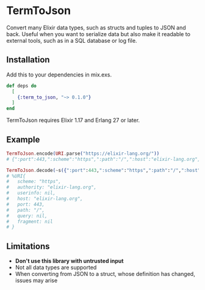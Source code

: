 # TermToJson

Convert many Elixir data types, such as structs and tuples to JSON and back. Useful when you want to serialize data but also make it readable to external tools, such as in a SQL database or log file.

## Installation

Add this to your dependencies in mix.exs.

```elixir
def deps do
  [
    {:term_to_json, "~> 0.1.0"}
  ]
end
```

TermToJson requires Elixir 1.17 and Erlang 27 or later.

## Example
```elixir
TermToJson.encode(URI.parse("https://elixir-lang.org/"))
# {":port":443,":scheme":"https",":path":"/",":host":"elixir-lang.org",":__struct__":":Elixir.URI",":userinfo":null,":query":null,":fragment":null,":authority":"elixir-lang.org"}

TermToJson.decode(~s({":port":443,":scheme":"https",":path":"/",":host":"elixir-lang.org",":__struct__":":Elixir.URI",":userinfo":null,":query":null,":fragment":null,":authority":"elixir-lang.org"}))
# %URI{
#   scheme: "https",
#   authority: "elixir-lang.org",
#   userinfo: nil,
#   host: "elixir-lang.org",
#   port: 443,
#   path: "/",
#   query: nil,
#   fragment: nil
# }
```

## Limitations
- **Don't use this library with untrusted input**
- Not all data types are supported
- When converting from JSON to a struct, whose definition has changed, issues may arise
